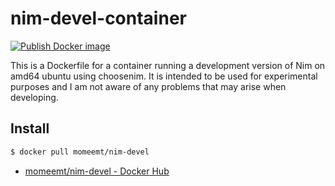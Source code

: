 # nim-devel-container

[![Publish Docker image](https://github.com/momeemt/nim-devel-container/actions/workflows/deploy.yml/badge.svg)](https://github.com/momeemt/nim-devel-container/actions/workflows/deploy.yml)

This is a Dockerfile for a container running a development version of Nim on amd64 ubuntu using choosenim.
It is intended to be used for experimental purposes and I am not aware of any problems that may arise when developing.

## Install

```sh
$ docker pull momeemt/nim-devel
```

- [momeemt/nim-devel - Docker Hub](https://hub.docker.com/r/momeemt/nim-devel)
